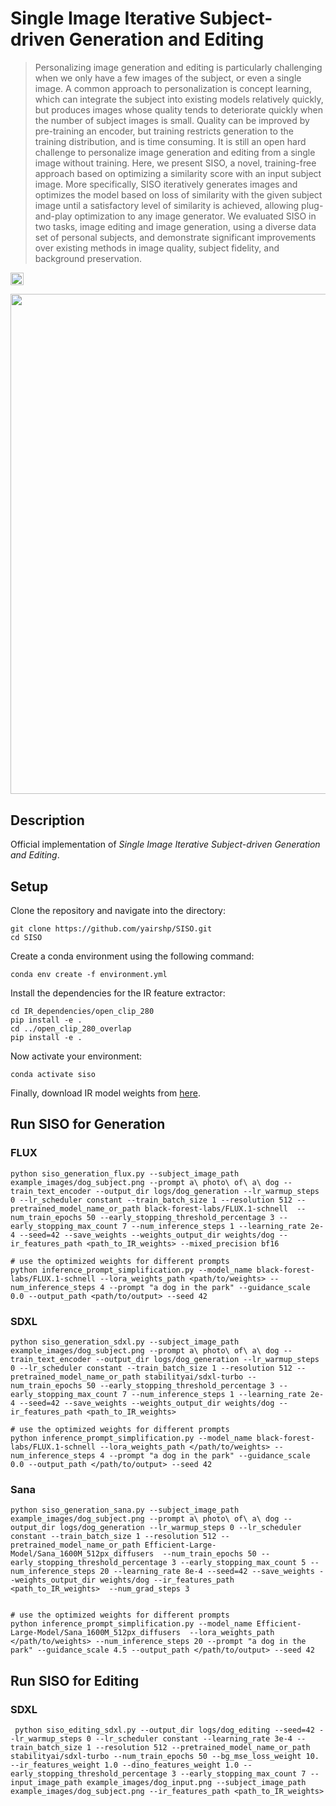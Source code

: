 # Single Image Iterative Subject-driven Generation and Editing

> Personalizing image generation and editing is particularly challenging when we only have a few images of the subject, or even a single image. A common approach to personalization is concept learning, which can integrate the subject into existing models relatively quickly, but produces images whose quality tends to deteriorate quickly when the number of subject images is small. Quality can be improved by pre-training an encoder, but training restricts generation to the training distribution, and is time consuming. It is still an open hard challenge to personalize image generation and editing from a single image without training. Here, we present SISO, a novel, training-free approach based on optimizing a similarity score with an input subject image. More specifically, SISO iteratively generates images and optimizes the model based on loss of similarity with the given subject image until a satisfactory level of similarity is achieved, allowing plug-and-play optimization to any image generator. We evaluated SISO in two tasks, image editing and image generation, using a diverse data set of personal subjects, and demonstrate significant improvements over existing methods in image quality, subject fidelity, and background preservation. 

<a href="https://arxiv.org/abs/2503.16025"><img src="https://img.shields.io/badge/arXiv-2503.16025-b31b1b.svg" height=20.5></a>

<p align="center">
<img src="figures/teaser.png" width="800px"/>
</p>

## Description

Official implementation of *Single Image Iterative Subject-driven Generation and Editing*. 

## Setup
Clone the repository and navigate into the directory:
```
git clone https://github.com/yairshp/SISO.git
cd SISO
```

Create a conda environment using the following command:
```
conda env create -f environment.yml
```

Install the dependencies for the IR feature extractor:

```
cd IR_dependencies/open_clip_280
pip install -e .
cd ../open_clip_280_overlap
pip install -e .
```

Now activate your environment:
```
conda activate siso
```

Finally, download IR model weights from [here](https://www.kaggle.com/datasets/louieshao/guieweights0732?resource=download).

## Run SISO for Generation

### FLUX
```
python siso_generation_flux.py --subject_image_path example_images/dog_subject.png --prompt a\ photo\ of\ a\ dog --train_text_encoder --output_dir logs/dog_generation --lr_warmup_steps 0 --lr_scheduler constant --train_batch_size 1 --resolution 512 --pretrained_model_name_or_path black-forest-labs/FLUX.1-schnell  --num_train_epochs 50 --early_stopping_threshold_percentage 3 --early_stopping_max_count 7 --num_inference_steps 1 --learning_rate 2e-4 --seed=42 --save_weights --weights_output_dir weights/dog --ir_features_path <path_to_IR_weights> --mixed_precision bf16

# use the optimized weights for different prompts
python inference_prompt_simplification.py --model_name black-forest-labs/FLUX.1-schnell --lora_weights_path <path/to/weights> --num_inference_steps 4 --prompt "a dog in the park" --guidance_scale 0.0 --output_path <path/to/output> --seed 42

```

### SDXL

```
python siso_generation_sdxl.py --subject_image_path example_images/dog_subject.png --prompt a\ photo\ of\ a\ dog --train_text_encoder --output_dir logs/dog_generation --lr_warmup_steps 0 --lr_scheduler constant --train_batch_size 1 --resolution 512 --pretrained_model_name_or_path stabilityai/sdxl-turbo --num_train_epochs 50 --early_stopping_threshold_percentage 3 --early_stopping_max_count 7 --num_inference_steps 1 --learning_rate 2e-4 --seed=42 --save_weights --weights_output_dir weights/dog --ir_features_path <path_to_IR_weights>

# use the optimized weights for different prompts
python inference_prompt_simplification.py --model_name black-forest-labs/FLUX.1-schnell --lora_weights_path </path/to/weights> --num_inference_steps 4 --prompt "a dog in the park" --guidance_scale 0.0 --output_path </path/to/output> --seed 42
```

### Sana

```
python siso_generation_sana.py --subject_image_path example_images/dog_subject.png --prompt a\ photo\ of\ a\ dog --output_dir logs/dog_generation --lr_warmup_steps 0 --lr_scheduler constant --train_batch_size 1 --resolution 512 --pretrained_model_name_or_path Efficient-Large-Model/Sana_1600M_512px_diffusers  --num_train_epochs 50 --early_stopping_threshold_percentage 3 --early_stopping_max_count 5 --num_inference_steps 20 --learning_rate 8e-4 --seed=42 --save_weights --weights_output_dir weights/dog --ir_features_path <path_to_IR_weights>  --num_grad_steps 3 


# use the optimized weights for different prompts
python inference_prompt_simplification.py --model_name Efficient-Large-Model/Sana_1600M_512px_diffusers  --lora_weights_path </path/to/weights> --num_inference_steps 20 --prompt "a dog in the park" --guidance_scale 4.5 --output_path </path/to/output> --seed 42
```


## Run SISO for Editing

### SDXL

```
 python siso_editing_sdxl.py --output_dir logs/dog_editing --seed=42 --lr_warmup_steps 0 --lr_scheduler constant --learning_rate 3e-4 --train_batch_size 1 --resolution 512 --pretrained_model_name_or_path stabilityai/sdxl-turbo --num_train_epochs 50 --bg_mse_loss_weight 10. --ir_features_weight 1.0 --dino_features_weight 1.0 --early_stopping_threshold_percentage 3 --early_stopping_max_count 7 --input_image_path example_images/dog_input.png --subject_image_path example_images/dog_subject.png --ir_features_path <path_to_IR_weights>
```
